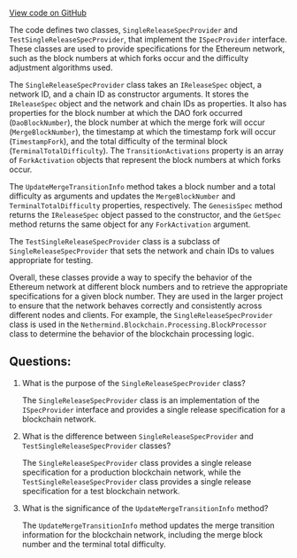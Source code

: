 [View code on GitHub](https://github.com/nethermindeth/nethermind/Nethermind.Specs/SingleReleaseSpecProvider.cs)

The code defines two classes, `SingleReleaseSpecProvider` and `TestSingleReleaseSpecProvider`, that implement the `ISpecProvider` interface. These classes are used to provide specifications for the Ethereum network, such as the block numbers at which forks occur and the difficulty adjustment algorithms used.

The `SingleReleaseSpecProvider` class takes an `IReleaseSpec` object, a network ID, and a chain ID as constructor arguments. It stores the `IReleaseSpec` object and the network and chain IDs as properties. It also has properties for the block number at which the DAO fork occurred (`DaoBlockNumber`), the block number at which the merge fork will occur (`MergeBlockNumber`), the timestamp at which the timestamp fork will occur (`TimestampFork`), and the total difficulty of the terminal block (`TerminalTotalDifficulty`). The `TransitionActivations` property is an array of `ForkActivation` objects that represent the block numbers at which forks occur.

The `UpdateMergeTransitionInfo` method takes a block number and a total difficulty as arguments and updates the `MergeBlockNumber` and `TerminalTotalDifficulty` properties, respectively. The `GenesisSpec` method returns the `IReleaseSpec` object passed to the constructor, and the `GetSpec` method returns the same object for any `ForkActivation` argument.

The `TestSingleReleaseSpecProvider` class is a subclass of `SingleReleaseSpecProvider` that sets the network and chain IDs to values appropriate for testing.

Overall, these classes provide a way to specify the behavior of the Ethereum network at different block numbers and to retrieve the appropriate specifications for a given block number. They are used in the larger project to ensure that the network behaves correctly and consistently across different nodes and clients. For example, the `SingleReleaseSpecProvider` class is used in the `Nethermind.Blockchain.Processing.BlockProcessor` class to determine the behavior of the blockchain processing logic.
## Questions: 
 1. What is the purpose of the `SingleReleaseSpecProvider` class?
    
    The `SingleReleaseSpecProvider` class is an implementation of the `ISpecProvider` interface and provides a single release specification for a blockchain network.

2. What is the difference between `SingleReleaseSpecProvider` and `TestSingleReleaseSpecProvider` classes?
    
    The `SingleReleaseSpecProvider` class provides a single release specification for a production blockchain network, while the `TestSingleReleaseSpecProvider` class provides a single release specification for a test blockchain network.

3. What is the significance of the `UpdateMergeTransitionInfo` method?
    
    The `UpdateMergeTransitionInfo` method updates the merge transition information for the blockchain network, including the merge block number and the terminal total difficulty.